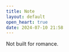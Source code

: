 ```yaml
---
title: Note
layout: default
open_heart: true
date: 2024-07-10 21:58
---
```


Not built for romance.
